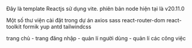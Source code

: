 Đây là template Reactjs sử dụng vite. phiên bản node hiện tại là v20.11.0

Một số thư viện cài đặt trong dự án
axios
sass
react-router-dom
react-toolkit
formik
yup
antd
tailwindcss

trang chủ - trang đăng nhập - quản lí người dùng - quản lí các công việc
